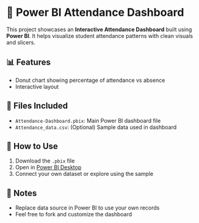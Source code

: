 # 🧾 Power BI Attendance Dashboard

This project showcases an **Interactive Attendance Dashboard** built using **Power BI**. It helps visualize student attendance patterns with clean visuals and slicers.

## 📊 Features
- Donut chart showing percentage of attendance vs absence
- Interactive layout

## 📁 Files Included
- `Attendance-Dashboard.pbix`: Main Power BI dashboard file
- `Attendance_data.csv`: (Optional) Sample data used in dashboard


## 🚀 How to Use
1. Download the `.pbix` file
2. Open in [Power BI Desktop](https://powerbi.microsoft.com/)
3. Connect your own dataset or explore using the sample

## 📌 Notes
- Replace data source in Power BI to use your own records
- Feel free to fork and customize the dashboard

